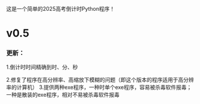 这是一个简单的2025高考倒计时Python程序！
# v0.5
### 更新：

1.倒计时时间精确到时、分、秒


2.修复了程序在高分辨率、高缩放下模糊的问题（即这个版本的程序适用于高分辨率的计算机）
3.提供两种exe程序，一种时单个exe程序，容易被杀毒软件报毒；一种是散装的exe程序，相对不易被杀毒软件报毒
